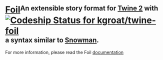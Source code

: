 # <div style="float:left;">[Foil](https://twine-foil.herokuapp.com)</div> <div style="float:right;">[ ![Codeship Status for kgroat/twine-foil](https://codeship.com/projects/f2fe7120-7f2a-0132-5732-0225b801c767/status?branch=master)](https://codeship.com/projects/57207)</div>
## An extensible story format for [Twine 2](https://twinery.org/2/) with a syntax similar to [Snowman](https://twinery.org/forum/discussion/1600).

For more information, please read the Foil [documentation](https://twine-foil.herokuapp.com/#docs)